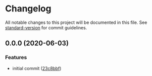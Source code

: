 # Changelog

All notable changes to this project will be documented in this file. See [standard-version](https://github.com/conventional-changelog/standard-version) for commit guidelines.

## 0.0.0 (2020-06-03)


### Features

* initial commit ([23c8bbf](https://github.com/monotykamary/inline-yaml/commit/23c8bbf4fcf5e722c997eec3c8deb49ad3d6fa6b))

